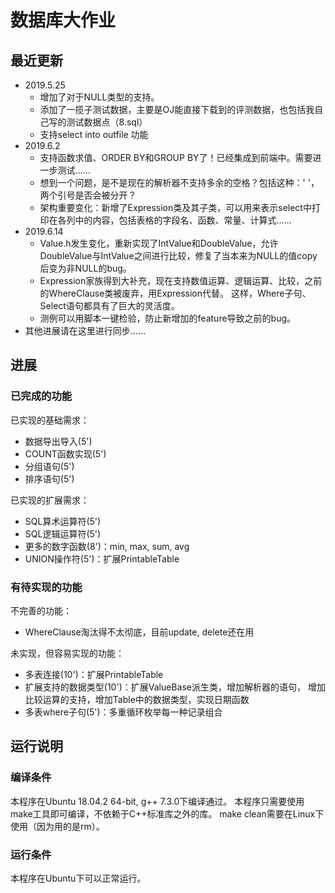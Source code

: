 # 数据库大作业

## 最近更新
- 2019.5.25  
  - 增加了对于NULL类型的支持。
  - 添加了一揽子测试数据，主要是OJ能直接下载到的评测数据，也包括我自己写的测试数据点（8.sql）
  - 支持select into outfile 功能
- 2019.6.2
  - 支持函数求值、ORDER BY和GROUP BY了！已经集成到前端中。需要进一步测试……
  - 想到一个问题，是不是现在的解析器不支持多余的空格？包括这种：' '，两个引号是否会被分开？
  - 架构重要变化：新增了Expression类及其子类，可以用来表示select中打印在各列中的内容，包括表格的字段名、函数、常量、计算式……
- 2019.6.14
  - Value.h发生变化，重新实现了IntValue和DoubleValue，允许DoubleValue与IntValue之间进行比较，修复了当本来为NULL的值copy后变为非NULL的bug。
  - Expression家族得到大补充，现在支持数值运算、逻辑运算、比较，之前的WhereClause类被废弃，用Expression代替。
    这样，Where子句、Select语句都具有了巨大的灵活度。
  - 测例可以用脚本一键检验，防止新增加的feature导致之前的bug。
- 其他进展请在这里进行同步……

## 进展

### 已完成的功能

已实现的基础需求：

- 数据导出导入(5')
- COUNT函数实现(5')
- 分组语句(5')
- 排序语句(5')

已实现的扩展需求：

- SQL算术运算符(5')
- SQL逻辑运算符(5')
- 更多的数字函数(8')：min, max, sum, avg
- UNION操作符(5')：扩展PrintableTable

### 有待实现的功能

不完善的功能：

- WhereClause淘汰得不太彻底，目前update, delete还在用

未实现，但容易实现的功能：

- 多表连接(10')：扩展PrintableTable
- 扩展支持的数据类型(10')：扩展ValueBase派生类，增加解析器的语句，
增加比较运算的支持，增加Table中的数据类型，实现日期函数
- 多表where子句(5')：多重循环枚举每一种记录组合

## 运行说明

### 编译条件

本程序在Ubuntu 18.04.2 64-bit, g++ 7.3.0下编译通过。
本程序只需要使用make工具即可编译，不依赖于C++标准库之外的库。
make clean需要在Linux下使用（因为用的是rm）。

### 运行条件

本程序在Ubuntu下可以正常运行。

